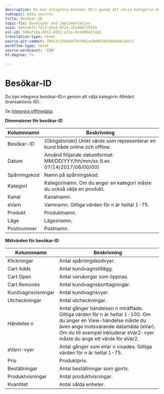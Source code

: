 ```yaml
---
description: Du kan integrera besökar-ID:n genom att välja kategorin Allmänt (transaktions-ID).
subtopic: Data sources
title: Besökar-ID
topic-fix: Developer and implementation
uuid: 4e9ce675-72c2-42a4-8f2e-25140df19539
exl-id: 940af1ba-0d12-4552-a21e-0ceb06427ab2
translation-type: tm+mt
source-git-commit: 78412c2588b07f47981ac0d953893db6b9e1d3c2
workflow-type: tm+mt
source-wordcount: '230'
ht-degree: 7%

---
```


# Besökar-ID

Du kan integrera besökar-ID:n genom att välja kategorin Allmänt (transaktions-ID).

Se [Integrera offlinedata](/help/import/c-data-sources/datasrc-integrating-offline-data.md).

<p class="head"> <b>Dimensioner för besökar-ID</b> </p>

| Kolumnnamn | Beskrivning |
|--- |--- |
| Besökar-ID | (Obligatoriskt) Unikt värde som representerar en kund både online och offline. |
| Datum | Använd följande datumformat:  MM/DD/YYY/hh/mm/ss (t.ex. 07/14/2017/06/00/00) |
| Spårningskod | Namn på spårningskod. |
| Kategori | Kategorinamn.  Om du anger en kategori måste du också välja en produkt. |
| Kanal | Kanalnamn. |
| eVarn | Varnnamn. Giltiga värden för n är heltal 1-75. |
| Produkt | Produktnamn. |
| Läge | Lägesnamn. |
| Postnummer | Postnamn. |

**Mätvärden för besökar-ID**

| Kolumnnamn | Beskrivning |
|--- |--- |
| Klickningar | Antal spårningskodvyer. |
| Cart Adds | Antal kundvagnstillägg. |
| Cart Open | Antal varukorgar som öppnas. |
| Cart Removes | Antal kundvagnsborttagningar. |
| Kundvagnsvisningar | Antal kundvagnsvyer. |
| Utcheckningar | Antal utcheckningar. |
| Händelse n | Antal gånger händelsen n inträffade. Giltiga värden för n är heltal 1-100.  Om du anger en View-händelse måste du även ange motsvarande datamåda (eVar). Om du till exempel inkluderar eVar2-vyer måste du ange ett värde för eVar2. |
| eVarn-vyer | Antal gånger som eVar n visades. Giltiga värden för n är heltal 1-75. |
| Pris | Produktpris. |
| Beställningar | Antal beställningar som gjorts. |
| Produktvisningar | Antal produktvisningar. |
| Kvantitet | Antal sålda enheter. |
